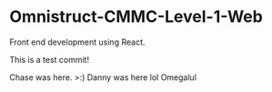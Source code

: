 # Omnistruct-CMMC-Level-1-Web
Front end development using React.

This is a test commit!

Chase was here. >:)
Danny was here lol
Omegalul
